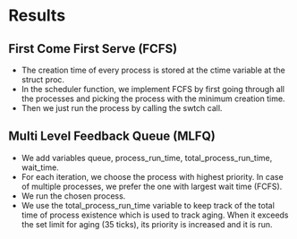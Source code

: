 # Results

## First Come First Serve (FCFS)

- The creation time of every process is stored at the ctime variable at the struct proc.
- In the scheduler function, we implement FCFS by first going through all the processes and picking the process with the minimum creation time.
- Then we just run the process by calling the swtch call.

## Multi Level Feedback Queue (MLFQ)
- We add variables queue, process_run_time, total_process_run_time, wait_time.
- For each iteration, we choose the process with highest priority. In case of multiple processes, we prefer the one with largest wait time (FCFS).
- We run the chosen process.
- We use the total_process_run_time variable to keep track of the total time of process existence which is used to track aging. When it exceeds the set limit for aging (35 ticks), its priority is increased and it is run.
